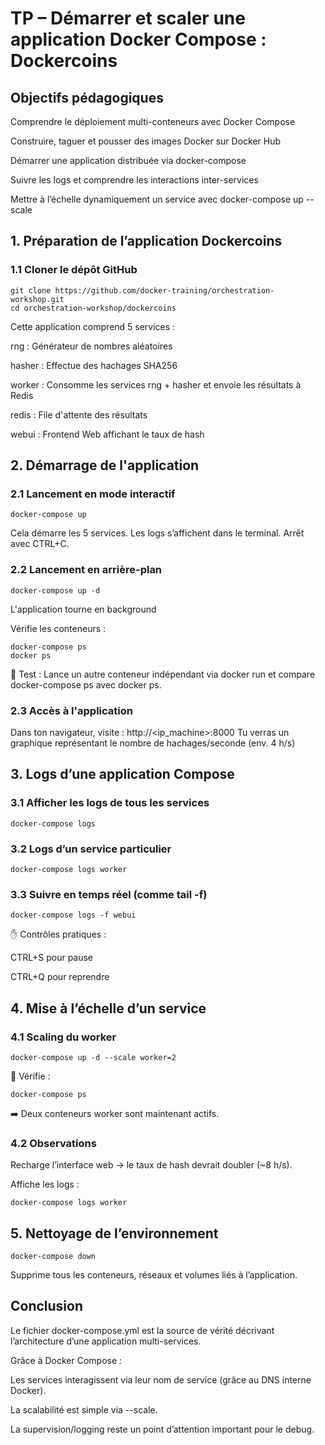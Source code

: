 # TP – Démarrer et scaler une application Docker Compose : Dockercoins
## Objectifs pédagogiques
Comprendre le déploiement multi-conteneurs avec Docker Compose

Construire, taguer et pousser des images Docker sur Docker Hub

Démarrer une application distribuée via docker-compose

Suivre les logs et comprendre les interactions inter-services

Mettre à l’échelle dynamiquement un service avec docker-compose up --scale

## 1. Préparation de l’application Dockercoins
### 1.1 Cloner le dépôt GitHub
```
git clone https://github.com/docker-training/orchestration-workshop.git
cd orchestration-workshop/dockercoins
```
Cette application comprend 5 services :

rng : Générateur de nombres aléatoires

hasher : Effectue des hachages SHA256

worker : Consomme les services rng + hasher et envoie les résultats à Redis

redis : File d'attente des résultats

webui : Frontend Web affichant le taux de hash



## 2. Démarrage de l'application
### 2.1 Lancement en mode interactif
```
docker-compose up
```
Cela démarre les 5 services.
Les logs s’affichent dans le terminal.
Arrêt avec CTRL+C.

### 2.2 Lancement en arrière-plan
```
docker-compose up -d
```
L'application tourne en background

Vérifie les conteneurs :
```
docker-compose ps
docker ps
```
🧪 Test : Lance un autre conteneur indépendant via docker run et compare docker-compose ps avec docker ps.

### 2.3 Accès à l'application
Dans ton navigateur, visite :
http://<ip_machine>:8000
Tu verras un graphique représentant le nombre de hachages/seconde (env. 4 h/s)

## 3. Logs d’une application Compose
### 3.1 Afficher les logs de tous les services
```
docker-compose logs
```
### 3.2 Logs d’un service particulier
```
docker-compose logs worker
```
### 3.3 Suivre en temps réel (comme tail -f)
```
docker-compose logs -f webui
```
✋ Contrôles pratiques :

CTRL+S pour pause

CTRL+Q pour reprendre

## 4. Mise à l’échelle d’un service
### 4.1 Scaling du worker
```
docker-compose up -d --scale worker=2
```
📌 Vérifie :

```
docker-compose ps
```
➡️ Deux conteneurs worker sont maintenant actifs.

### 4.2 Observations
Recharge l’interface web → le taux de hash devrait doubler (~8 h/s).

Affiche les logs :
```
docker-compose logs worker
```
## 5. Nettoyage de l’environnement
```
docker-compose down
```
Supprime tous les conteneurs, réseaux et volumes liés à l’application.

## Conclusion
Le fichier docker-compose.yml est la source de vérité décrivant l’architecture d’une application multi-services.

Grâce à Docker Compose :

Les services interagissent via leur nom de service (grâce au DNS interne Docker).

La scalabilité est simple via --scale.

La supervision/logging reste un point d’attention important pour le debug.
